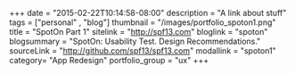 +++
date = "2015-02-22T10:14:58-08:00"
description = "A link about stuff"
tags = ["personal" , "blog"]
thumbnail = "/images/portfolio_spoton1.png"
title = "SpotOn Part 1"
sitelink = "http://spf13.com"
bloglink = "spoton"
blogsummary = "SpotOn: Usability Test. Design Recommendations."
sourceLink = "http://github.com/spf13/spf13.com"
modallink = "spoton1"
category= "App Redesign"
portfolio_group = "ux"
+++

